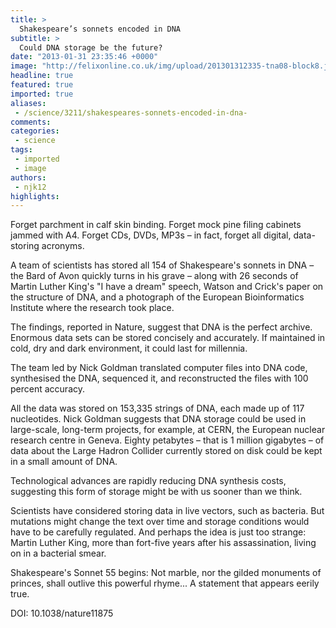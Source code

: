 ```yaml
---
title: >
  Shakespeare’s sonnets encoded in DNA
subtitle: >
  Could DNA storage be the future?
date: "2013-01-31 23:35:46 +0000"
image: "http://felixonline.co.uk/img/upload/201301312335-tna08-block8.jpg"
headline: true
featured: true
imported: true
aliases:
 - /science/3211/shakespeares-sonnets-encoded-in-dna-
comments:
categories:
 - science
tags:
 - imported
 - image
authors:
 - njk12
highlights:
---
```


Forget parchment in calf skin binding. Forget mock pine filing cabinets jammed with A4. Forget CDs, DVDs, MP3s – in fact, forget all digital, data-storing acronyms.

A team of scientists has stored all 154 of Shakespeare's sonnets in DNA – the Bard of Avon quickly turns in his grave – along with 26 seconds of Martin Luther King's "I have a dream" speech, Watson and Crick's paper on the structure of DNA, and a photograph of the European Bioinformatics Institute where the research took place.

The findings, reported in Nature, suggest that DNA is the perfect archive. Enormous data sets can be stored concisely and accurately. If maintained in cold, dry and dark environment, it could last for millennia.

The team led by Nick Goldman translated computer files into DNA code, synthesised the DNA, sequenced it, and reconstructed the files with 100 percent accuracy.

All the data was stored on 153,335 strings of DNA, each made up of 117 nucleotides.
 Nick Goldman suggests that DNA storage could be used in large-scale, long-term projects, for example, at CERN, the European nuclear research centre in Geneva. Eighty petabytes – that is 1 million gigabytes – of data about the Large Hadron Collider currently stored on disk could be kept in a small amount of DNA.

Technological advances are rapidly reducing DNA synthesis costs, suggesting this form of storage might be with us sooner than we think.

Scientists have considered storing data in live vectors, such as bacteria. But mutations might change the text over time and storage conditions would have to be carefully regulated. And perhaps the idea is just too strange: Martin Luther King, more than fort-five years after his assassination, living on in a bacterial smear.

Shakespeare's Sonnet 55 begins: Not marble, nor the gilded monuments of princes, shall outlive this powerful rhyme... A statement that appears eerily true.

DOI: 10.1038/nature11875
